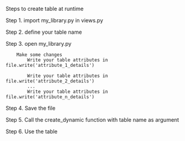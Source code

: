 Steps to create table at runtime 


Step 1. import my_library.py in views.py 

Step 2. define your table name

Step 3. open my_library.py
		
		Make some changes 
			Write your table attributes in file.write('attribute_1_details')

			Write your table attributes in file.write('attribute_2_details')
			...
			Write your table attributes in file.write('attribute_n_details')

Step 4. Save the file

Step 5. Call the create_dynamic function with table name as argument

Step 6. Use the table
